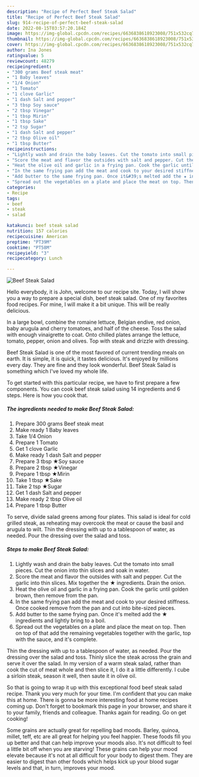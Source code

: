 ```yaml
---
description: "Recipe of Perfect Beef Steak Salad"
title: "Recipe of Perfect Beef Steak Salad"
slug: 914-recipe-of-perfect-beef-steak-salad
date: 2022-08-15T03:57:20.184Z
image: https://img-global.cpcdn.com/recipes/6636838618923008/751x532cq70/beef-steak-salad-recipe-main-photo.jpg
thumbnail: https://img-global.cpcdn.com/recipes/6636838618923008/751x532cq70/beef-steak-salad-recipe-main-photo.jpg
cover: https://img-global.cpcdn.com/recipes/6636838618923008/751x532cq70/beef-steak-salad-recipe-main-photo.jpg
author: Ina Jones
ratingvalue: 5
reviewcount: 48279
recipeingredient:
- "300 grams Beef steak meat"
- "1 Baby leaves"
- "1/4 Onion"
- "1 Tomato"
- "1 clove Garlic"
- "1 dash Salt and pepper"
- "3 tbsp Soy sauce"
- "2 tbsp Vinegar"
- "1 tbsp Mirin"
- "1 tbsp Sake"
- "2 tsp Sugar"
- "1 dash Salt and pepper"
- "2 tbsp Olive oil"
- "1 tbsp Butter"
recipeinstructions:
- "Lightly wash and drain the baby leaves. Cut the tomato into small pieces. Cut the onion into thin slices and soak in water."
- "Score the meat and flavor the outsides with salt and pepper. Cut the garlic into thin slices. Mix together the ★ ingredients. Drain the onion."
- "Heat the olive oil and garlic in a frying pan. Cook the garlic until golden brown, then remove from the pan."
- "In the same frying pan add the meat and cook to your desired stiffness. Once cooked remove from the pan and cut into bite-sized pieces."
- "Add butter to the same frying pan. Once it&#39;s melted add the ★ ingredients and lightly bring to a boil."
- "Spread out the vegetables on a plate and place the meat on top. Then on top of that add the remaining vegetables together with the garlic, top with the sauce, and it&#39;s complete."
categories:
- Recipe
tags:
- beef
- steak
- salad

katakunci: beef steak salad 
nutrition: 157 calories
recipecuisine: American
preptime: "PT39M"
cooktime: "PT58M"
recipeyield: "3"
recipecategory: Lunch

---
```



![Beef Steak Salad](https://img-global.cpcdn.com/recipes/6636838618923008/751x532cq70/beef-steak-salad-recipe-main-photo.jpg)

Hello everybody, it is John, welcome to our recipe site. Today, I will show you a way to prepare a special dish, beef steak salad. One of my favorites food recipes. For mine, I will make it a bit unique. This will be really delicious.

In a large bowl, combine the romaine lettuce, Belgian endive, red onion, baby arugula and cherry tomatoes, and half of the cheese. Toss the salad with enough vinaigrette to coat. Onto chilled plates arrange the lettuce, tomato, pepper, onion and olives. Top with steak and drizzle with dressing.

Beef Steak Salad is one of the most favored of current trending meals on earth. It is simple, it is quick, it tastes delicious. It's enjoyed by millions every day. They are fine and they look wonderful. Beef Steak Salad is something which I've loved my whole life.


To get started with this particular recipe, we have to first prepare a few components. You can cook beef steak salad using 14 ingredients and 6 steps. Here is how you cook that.

<!--inarticleads1-->

##### The ingredients needed to make Beef Steak Salad:

1. Prepare 300 grams Beef steak meat
1. Make ready 1 Baby leaves
1. Take 1/4 Onion
1. Prepare 1 Tomato
1. Get 1 clove Garlic
1. Make ready 1 dash Salt and pepper
1. Prepare 3 tbsp ★Soy sauce
1. Prepare 2 tbsp ★Vinegar
1. Prepare 1 tbsp ★Mirin
1. Take 1 tbsp ★Sake
1. Take 2 tsp ★Sugar
1. Get 1 dash Salt and pepper
1. Make ready 2 tbsp Olive oil
1. Prepare 1 tbsp Butter


To serve, divide salad greens among four plates. This salad is ideal for cold grilled steak, as reheating may overcook the meat or cause the basil and arugula to wilt. Thin the dressing with up to a tablespoon of water, as needed. Pour the dressing over the salad and toss. 

<!--inarticleads2-->

##### Steps to make Beef Steak Salad:

1. Lightly wash and drain the baby leaves. Cut the tomato into small pieces. Cut the onion into thin slices and soak in water.
1. Score the meat and flavor the outsides with salt and pepper. Cut the garlic into thin slices. Mix together the ★ ingredients. Drain the onion.
1. Heat the olive oil and garlic in a frying pan. Cook the garlic until golden brown, then remove from the pan.
1. In the same frying pan add the meat and cook to your desired stiffness. Once cooked remove from the pan and cut into bite-sized pieces.
1. Add butter to the same frying pan. Once it&#39;s melted add the ★ ingredients and lightly bring to a boil.
1. Spread out the vegetables on a plate and place the meat on top. Then on top of that add the remaining vegetables together with the garlic, top with the sauce, and it&#39;s complete.


Thin the dressing with up to a tablespoon of water, as needed. Pour the dressing over the salad and toss. Thinly slice the steak across the grain and serve it over the salad. In my version of a warm steak salad, rather than cook the cut of meat whole and then slice it, I do it a little differently. I cube a sirloin steak, season it well, then saute it in olive oil. 

So that is going to wrap it up with this exceptional food beef steak salad recipe. Thank you very much for your time. I'm confident that you can make this at home. There is gonna be more interesting food at home recipes coming up. Don't forget to bookmark this page in your browser, and share it to your family, friends and colleague. Thanks again for reading. Go on get cooking!

Some grains are actually great for repelling bad moods. Barley, quinoa, millet, teff, etc are all great for helping you feel happier. These foods fill you up better and that can help improve your moods also. It's not difficult to feel a little bit off when you are starving! These grains can help your mood elevate because it's not at all difficult for your body to digest them. They are easier to digest than other foods which helps kick up your blood sugar levels and that, in turn, improves your mood.
